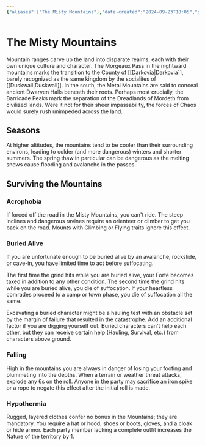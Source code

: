 ```yaml
---
{"aliases":["The Misty Mountains"],"date-created":"2024-09-23T18:05","date-modified":"2024-09-23T18:13","dg-publish":true,"tags":["moonrise","moonrise/place"],"title":"The Misty Mountains","dg-path":"moonrise/The Misty Mountains.md","permalink":"/moonrise/the-misty-mountains/","dgPassFrontmatter":true}
---
```



# The Misty Mountains

Mountain ranges carve up the land into disparate realms, each with their own unique culture and character. The Morgeaux Pass in the nightward mountains marks the transition to the County of [[Darkovia\|Darkovia]], barely recognized as the same kingdom by the socialites of [[Duskwall\|Duskwall]]. In the south, the Metal Mountains are said to conceal ancient Dwarven Halls beneath their roots. Perhaps most crucially, the Barricade Peaks mark the separation of the Dreadlands of Mordeth from civilized lands. Were it not for their sheer impassability, the forces of Chaos would surely rush unimpeded across the land.

## Seasons

At higher altitudes, the mountains tend to be cooler than their surrounding environs, leading to colder (and more dangerous) winters and shorter summers. The spring thaw in particular can be dangerous as the melting snows cause flooding and avalanche in the passes.

## Surviving the Mountains

### Acrophobia

If forced off the road in the Misty Mountains, you can't ride. The steep inclines and dangerous ravines require an orienteer or climber to get you back on the road. Mounts with Climbing or Flying traits ignore this effect.

### Buried Alive

If you are unfortunate enough to be buried alive by an avalanche, rockslide, or cave-in, you have limited time to act before suffocating.

The first time the grind hits while you are buried alive, your Forte becomes taxed in addition to any other condition. The second time the grind hits while you are buried alive, you die of suffocation. If your heartless comrades proceed to a camp or town phase, you die of suffocation all the same.

Excavating a buried character might be a hauling test with an obstacle set by the margin of failure that resulted in the catastrophe. Add an additional factor if you are digging yourself out. Buried characters can't help each other, but they can receive certain help (Hauling, Survival, etc.) from characters above ground.

### Falling

High in the mountains you are always in danger of losing your footing and plummeting into the depths. When a terrain or weather threat attacks, explode any 6s on the roll. Anyone in the party may sacrifice an iron spike or a rope to negate this effect after the initial roll is made.

### Hypothermia

Rugged, layered clothes confer no bonus in the Mountains; they are mandatory. You require a hat or hood, shoes or boots, gloves, and a cloak or hide armor. Each party member lacking a complete outfit increases the Nature of the territory by 1.

